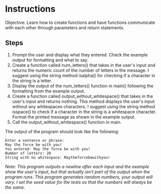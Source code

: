 # Instructions
Objective: Learn how to create functions and have functions communicate with each other through parameters and return statements.

## Steps
1. Prompt the user and display what they entered. Check the example output for formatting and what to say.
2. Create a function called num_letters() that takes in the user's input and returns the numeric count of the number of letters in the message. I suggest using the string method isalpha() for checking if a character in the string is a letter.
3. Display the output of the num_letters() function in main() following the formatting from the example output.
4. Create a function called output_without_whitespace() that takes in the user's input and returns nothing. This method displays the user's input without any whitespaces characters. I suggest using the string method isspace() to check if a character in the string is a whitespace character. Format the printed message as shown in the example output.
5. Call the output_without_whitespace() function in main.

The output of the program should look like the following:
```
Enter a sentence or phrase:
May the force be with you!
You entered: May the force be with you!
Number of letters: 20
String with no whitespace: Maytheforcebewithyou!
```
*Note: This program outputs a newline after each input and the example show the user's input, but that actually isn't part of the output when the program runs. This program generates random numbers, your output will vary. I set the seed value for the tests so that the numbers will always be the same.*